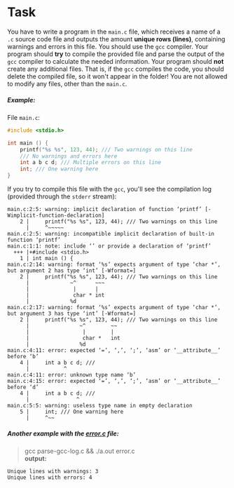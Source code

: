 # Task
You have to write a program in the `main.c` file, which receives a name of a `.c` source code file and
outputs the amount **unique rows (lines)**, containing warnings and errors in this file. You should use the `gcc`
compiler. Your program should **try** to compile the provided file and parse the output of the `gcc` compiler
to calculate the needed information. Your program should **not** create any additional files. That is, if
the `gcc` compiles the code, you should delete the compiled file, so it won't appear in the folder!
You are not allowed to modify any files, other than the `main.c`.

##### Example:
File `main.c`:
```c
#include <stdio.h>

int main () {
    printf("%s %s", 123, 44); /// Two warnings on this line
    /// No warnings and errors here
    int a b c d; /// Multiple errors on this line
    int; /// One warning here
}
```
If you try to compile this file with the `gcc`, you'll see the compilation log (provided through the `stderr` stream):
```
main.c:2:5: warning: implicit declaration of function ‘printf’ [-Wimplicit-function-declaration]
    2 |     printf("%s %s", 123, 44); /// Two warnings on this line
      |     ^~~~~~
main.c:2:5: warning: incompatible implicit declaration of built-in function ‘printf’
main.c:1:1: note: include ‘’ or provide a declaration of ‘printf’
  +++ |+#include <stdio.h>
    1 | int main () {
main.c:2:14: warning: format ‘%s’ expects argument of type ‘char *’, but argument 2 has type ‘int’ [-Wformat=]
    2 |     printf("%s %s", 123, 44); /// Two warnings on this line
      |             ~^      ~~~
      |              |      |
      |              char * int
      |             %d
main.c:2:17: warning: format ‘%s’ expects argument of type ‘char *’, but argument 3 has type ‘int’ [-Wformat=]
    2 |     printf("%s %s", 123, 44); /// Two warnings on this line
      |                ~^        ~~
      |                 |        |
      |                 char *   int
      |                %d
main.c:4:11: error: expected ‘=’, ‘,’, ‘;’, ‘asm’ or ‘__attribute__’ before ‘b’
    4 |     int a b c d; ///
      |           ^
main.c:4:11: error: unknown type name ‘b’
main.c:4:15: error: expected ‘=’, ‘,’, ‘;’, ‘asm’ or ‘__attribute__’ before ‘d’
    4 |     int a b c d; ///
      |               ^
main.c:5:5: warning: useless type name in empty declaration
    5 |     int; /// One warning here
      |     ^~~
```
##### Another example with the [error.c](https://github.com/teyalite/operating-system-programs/blob/main/Gcc%20log%20parser/error.c) file:
>gcc parse-gcc-log.c && ./a.out error.c<br>
**output:**<br>
```
Unique lines with warnings: 3
Unique lines with errors: 4
```
